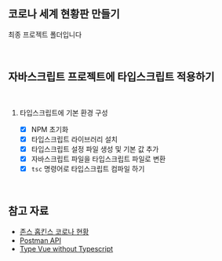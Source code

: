 ## 코로나 세계 현황판 만들기

최종 프로젝트 폴더입니다

<BR>

## 자바스크립트 프로젝트에 타입스크립트 적용하기

<BR>

1. 타입스크립트에 기본 환경 구성

   - [x] NPM 초기화
   - [x] 타입스크립트 라이브러리 설치
   - [x] 타입스크립트 설정 파일 생성 및 기본 값 추가
   - [x] 자바스크립트 파일을 타입스크립트 파일로 변환
   - [x] `tsc` 명령어로 타입스크립트 컴파일 하기

<BR>

## 참고 자료

- [존스 홉킨스 코로나 현황](https://www.arcgis.com/apps/opsdashboard/index.html#/bda7594740fd40299423467b48e9ecf6)
- [Postman API](https://documenter.getpostman.com/view/10808728/SzS8rjbc?version=latest#27454960-ea1c-4b91-a0b6-0468bb4e6712)
- [Type Vue without Typescript](https://blog.usejournal.com/type-vue-without-typescript-b2b49210f0b)
